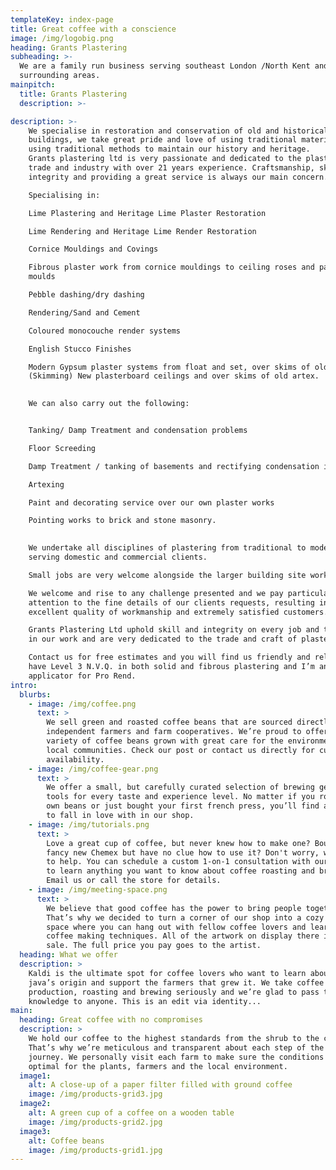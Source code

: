 ```yaml
---
templateKey: index-page
title: Great coffee with a conscience
image: /img/logobig.png
heading: Grants Plastering
subheading: >-
  We are a family run business serving southeast London /North Kent and
  surrounding areas.
mainpitch:
  title: Grants Plastering
  description: >-

description: >-
    We specialise in restoration and conservation of old and historical
    buildings, we take great pride and love of using traditional materials and
    using traditional methods to maintain our history and heritage.  
    Grants plastering ltd is very passionate and dedicated to the plastering
    trade and industry with over 21 years experience. Craftsmanship, skill,
    integrity and providing a great service is always our main concern.

    Specialising in:

    Lime Plastering and Heritage Lime Plaster Restoration

    Lime Rendering and Heritage Lime Render Restoration

    Cornice Mouldings and Covings

    Fibrous plaster work from cornice mouldings to ceiling roses and panels
    moulds

    Pebble dashing/dry dashing

    Rendering/Sand and Cement

    Coloured monocouche render systems

    English Stucco Finishes

    Modern Gypsum plaster systems from float and set, over skims of old walls
    (Skimming) New plasterboard ceilings and over skims of old artex.
     

    We can also carry out the following:


    Tanking/ Damp Treatment and condensation problems

    Floor Screeding 

    Damp Treatment / tanking of basements and rectifying condensation issues

    Artexing

    Paint and decorating service over our own plaster works

    Pointing works to brick and stone masonry.
     

    We undertake all disciplines of plastering from traditional to modern
    serving domestic and commercial clients.

    Small jobs are very welcome alongside the larger building site work.

    We welcome and rise to any challenge presented and we pay particular
    attention to the fine details of our clients requests, resulting in
    excellent quality of workmanship and extremely satisfied customers.

    Grants Plastering Ltd uphold skill and integrity on every job and take pride
    in our work and are very dedicated to the trade and craft of plastering.

    Contact us for free estimates and you will find us friendly and reliable, I
    have Level 3 N.V.Q. in both solid and fibrous plastering and I’m an approved
    applicator for Pro Rend.
intro:
  blurbs:
    - image: /img/coffee.png
      text: >
        We sell green and roasted coffee beans that are sourced directly from
        independent farmers and farm cooperatives. We’re proud to offer a
        variety of coffee beans grown with great care for the environment and
        local communities. Check our post or contact us directly for current
        availability.
    - image: /img/coffee-gear.png
      text: >
        We offer a small, but carefully curated selection of brewing gear and
        tools for every taste and experience level. No matter if you roast your
        own beans or just bought your first french press, you’ll find a gadget
        to fall in love with in our shop.
    - image: /img/tutorials.png
      text: >
        Love a great cup of coffee, but never knew how to make one? Bought a
        fancy new Chemex but have no clue how to use it? Don't worry, we’re here
        to help. You can schedule a custom 1-on-1 consultation with our baristas
        to learn anything you want to know about coffee roasting and brewing.
        Email us or call the store for details.
    - image: /img/meeting-space.png
      text: >
        We believe that good coffee has the power to bring people together.
        That’s why we decided to turn a corner of our shop into a cozy meeting
        space where you can hang out with fellow coffee lovers and learn about
        coffee making techniques. All of the artwork on display there is for
        sale. The full price you pay goes to the artist.
  heading: What we offer
  description: >
    Kaldi is the ultimate spot for coffee lovers who want to learn about their
    java’s origin and support the farmers that grew it. We take coffee
    production, roasting and brewing seriously and we’re glad to pass that
    knowledge to anyone. This is an edit via identity...
main:
  heading: Great coffee with no compromises
  description: >
    We hold our coffee to the highest standards from the shrub to the cup.
    That’s why we’re meticulous and transparent about each step of the coffee’s
    journey. We personally visit each farm to make sure the conditions are
    optimal for the plants, farmers and the local environment.
  image1:
    alt: A close-up of a paper filter filled with ground coffee
    image: /img/products-grid3.jpg
  image2:
    alt: A green cup of a coffee on a wooden table
    image: /img/products-grid2.jpg
  image3:
    alt: Coffee beans
    image: /img/products-grid1.jpg
---
```



